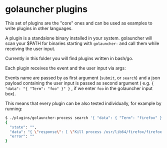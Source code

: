 # golauncher plugins

This set of plugins are the "core" ones and can be used as examples to write plugins in other languages.

A plugin is a standalone binary installed in your system. golauncher will scan your $PATH for binaries starting with `golauncher-` and call them while receiving the user input.

Currently in this folder you will find plugins written in bash/go.

Each plugin receives the event and the user input via args:

Events name are passed by as first argument (`submit`, or `search`) and a json payload containing the user input is passed as second argument ( e.g. `{ "data": "{ "Term": "foo" }" }` , if we enter `foo` in the golauncher input box).

This means that every plugin can be also tested individually, for example by running:

```bash
$ ./plugins/golauncher-process search '{ "data": { "Term": "firefox" } }'    
{
  "state": "",
  "data": "{ \"response\": [ \"Kill process /usr/lib64/firefox/firefox pid:10633\" ] }",
  "error": ""
}
```